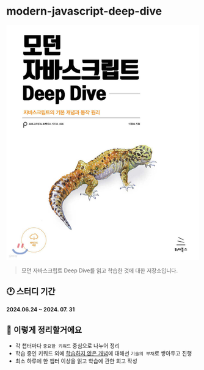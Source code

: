 # modern-javascript-deep-dive

<img src="모던 자바스크립트 deep dive.jpeg"/>

> 모던 자바스크립트 Deep Dive를 읽고 학습한 것에 대한 저장소입니다.

## 🕐 스터디 기간

**2024.06.24 ~ 2024. 07. 31**

## 📝 이렇게 정리할거에요

- 각 챕터마다 `중요한 키워드` 중심으로 나누어 정리
- 학습 중인 키워드 외에 <u>학습하지 않은 개념</u>에 대해선 `기술의 부채`로 쌓아두고 진행
- 최소 하루에 한 챕터 이상을 읽고 학습에 관한 회고 작성
